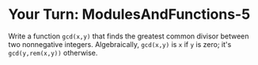 # Your Turn: ModulesAndFunctions-5

Write a function `gcd(x,y)` that finds the greatest common divisor between
two nonnegative integers. Algebraically, `gcd(x,y)` is `x` if `y` is zero; it's
`gcd(y,rem(x,y))` otherwise.
